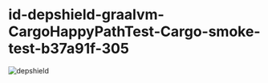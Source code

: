 # id-depshield-graalvm-CargoHappyPathTest-Cargo-smoke-test-b37a91f-305

![depshield](https://dev1.dev.depshield.sonatype.org/badges/depshield-testing/id-depshield-graalvm-CargoHappyPathTest-Cargo-smoke-test-b37a91f-305/depshield.svg)